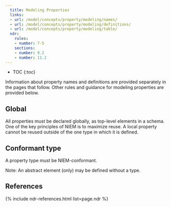 ```yaml
---
  title: Modeling Properties
  links:
  - url: /model/concepts/property/modeling/names/
  - url: /model/concepts/property/modeling/definitions/
  - url: /model/concepts/property/modeling/table/
  ndr:
    rules:
    - number: 7-5
    sections:
    - number: 9.2
    - number: 11.2
---
```


- TOC
{:toc}

Information about property names and definitions are provided separately in the pages that follow.  Other rules and guidance for modeling properties are provided below.

## Global

All properties must be declared globally, as top-level elements in a schema.  One of the key principles of NIEM is to maximize reuse.  A local property cannot be reused outside of the one type in which it is defined.

## Conformant type

A property type must be NIEM-conformant.

Note: An abstract element (only) may be defined without a type.

## References

{% include ndr-references.html list=page.ndr %}
